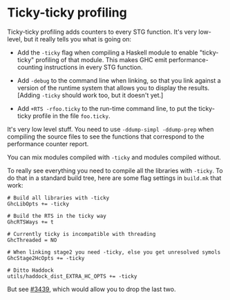 # Ticky-ticky profiling


Ticky-ticky profiling adds counters to every STG function.  It's very low-level, but it really tells you what is going on:

- Add the `-ticky` flag when compiling a Haskell module to enable "ticky-ticky" profiling of that module.  This makes GHC emit performance-counting instructions in every STG function.  

- Add `-debug` to the command line when linking, so that you link against a version of the runtime system that allows you to display the results.  \[Adding `-ticky` should work too, but it doesn't yet.\]

- Add `+RTS -rfoo.ticky` to the run-time command line, to put the ticky-ticky profile in the file `foo.ticky`.


It's very low level stuff.  You need to use `-ddump-simpl -ddump-prep` when compiling the source files to see the functions that correspond to the performance counter report.


You can mix modules compiled with `-ticky` and modules compiled without.


To really see everything you need to compile all the libraries with `-ticky`.  To do that in a standard build tree, here are some flag settings in `build.mk` that work:

```wiki
# Build all libraries with -ticky
GhcLibOpts += -ticky

# Build the RTS in the ticky way
GhcRTSWays += t

# Currently ticky is incompatible with threading
GhcThreaded = NO

# When linking stage2 you need -ticky, else you get unresolved symols
GhcStage2HcOpts += -ticky

# Ditto Haddock
utils/haddock_dist_EXTRA_HC_OPTS += -ticky
```


But see [\#3439](https://gitlab.haskell.org//ghc/ghc/issues/3439), which would allow you to drop the last two.

